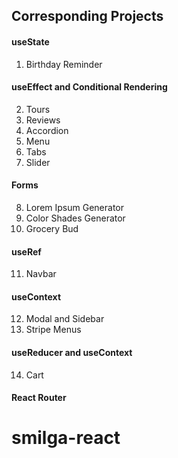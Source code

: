 ## Corresponding Projects

#### useState

1. Birthday Reminder

#### useEffect and Conditional Rendering

2. Tours
3. Reviews
4. Accordion
5. Menu
6. Tabs
7. Slider

#### Forms

8. Lorem Ipsum Generator
9. Color Shades Generator
10. Grocery Bud

#### useRef

11. Navbar

#### useContext

12. Modal and Sidebar
13. Stripe Menus

#### useReducer and useContext

14. Cart

#### React Router
# smilga-react
